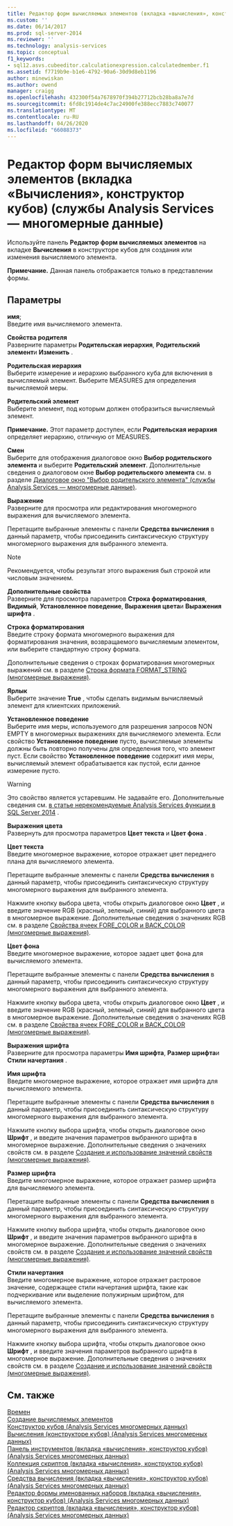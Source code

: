 ```yaml
---
title: Редактор форм вычисляемых элементов (вкладка «вычисления», конструктор кубов) (Analysis Services-многомерные данные) | Документация Майкрософт
ms.custom: ''
ms.date: 06/14/2017
ms.prod: sql-server-2014
ms.reviewer: ''
ms.technology: analysis-services
ms.topic: conceptual
f1_keywords:
- sql12.asvs.cubeeditor.calculationexpression.calculatedmember.f1
ms.assetid: f7719b9e-b1e6-4792-90a6-30d9d8eb1196
author: minewiskan
ms.author: owend
manager: craigg
ms.openlocfilehash: 432300f54a7678970f394b27712bcb28ba8a7e7d
ms.sourcegitcommit: 6fd8c1914de4c7ac24900fe388ecc7883c740077
ms.translationtype: MT
ms.contentlocale: ru-RU
ms.lasthandoff: 04/26/2020
ms.locfileid: "66088373"
---
```

# <a name="calculated-member-form-editor-calculations-tab-cube-designer-analysis-services---multidimensional-data"></a>Редактор форм вычисляемых элементов (вкладка «Вычисления», конструктор кубов) (службы Analysis Services — многомерные данные)
  Используйте панель **Редактор форм вычисляемых элементов** на вкладке **Вычисления** в конструкторе кубов для создания или изменения вычисляемого элемента.  
  
 **Примечание.** Данная панель отображается только в представлении формы.  
  
## <a name="options"></a>Параметры  
 **имя**;  
 Введите имя вычисляемого элемента.  
  
 **Свойства родителя**  
 Разверните параметры **Родительская иерархия**, **Родительский элемент**и **Изменить** .  
  
 **Родительская иерархия**  
 Выберите измерение и иерархию выбранного куба для включения в вычисляемый элемент. Выберите MEASURES для определения вычисляемой меры.  
  
 **Родительский элемент**  
 Выберите элемент, под которым должен отобразиться вычисляемый элемент.  
  
 **Примечание.** Этот параметр доступен, если **Родительская иерархия** определяет иерархию, отличную от MEASURES.  
  
 **Смен**  
 Выберите для отображения диалоговое окно **Выбор родительского элемента** и выберите **Родительский элемент**. Дополнительные сведения о диалоговом окне **Выбор родительского элемента** см. в разделе [Диалоговое окно "Выбор родительского элемента" (службы Analysis Services — многомерные данные)](select-parent-member-dialog-box-analysis-services-multidimensional-data.md).  
  
 **Выражение**  
 Разверните для просмотра или редактирования многомерного выражения для вычисляемого элемента.  
  
 Перетащите выбранные элементы с панели **Средства вычисления** в данный параметр, чтобы присоединить синтаксическую структуру многомерного выражения для выбранного элемента.  
  
> [!NOTE]  
>  Рекомендуется, чтобы результат этого выражения был строкой или числовым значением.  
  
 **Дополнительные свойства**  
 Разверните для просмотра параметров **Строка форматирования**, **Видимый**, **Установленное поведение**, **Выражения цвета**и **Выражения шрифта** .  
  
 **Строка форматирования**  
 Введите строку формата многомерного выражения для форматирования значения, возвращаемого вычисляемым элементом, или выберите стандартную строку формата.  
  
 Дополнительные сведения о строках форматирования многомерных выражений см. в разделе [Строка формата FORMAT_STRING (многомерные выражения)](multidimensional-models/mdx/mdx-cell-properties-format-string-contents.md).  
  
 **Ярлык**  
 Выберите значение **True** , чтобы сделать видимым вычисляемый элемент для клиентских приложений.  
  
 **Установленное поведение**  
 Выберите имя меры, используемого для разрешения запросов NON EMPTY в многомерных выражениях для вычисляемого элемента. Если свойство **Установленное поведение** пусто, вычисляемые элементы должны быть повторно получены для определения того, что элемент пуст. Если свойство **Установленное поведение** содержит имя меры, вычисляемый элемент обрабатывается как пустой, если данное измерение пусто.  
  
> [!WARNING]  
>  Это свойство является устаревшим. Не задавайте его. Дополнительные сведения см. [в статье нерекомендуемые Analysis Services функции в SQL Server 2014](deprecated-analysis-services-features-in-sql-server-2014.md) .  
  
 **Выражения цвета**  
 Развернуть для просмотра параметров **Цвет текста** и **Цвет фона** .  
  
 **Цвет текста**  
 Введите многомерное выражение, которое отражает цвет переднего плана для вычисляемого элемента.  
  
 Перетащите выбранные элементы с панели **Средства вычисления** в данный параметр, чтобы присоединить синтаксическую структуру многомерного выражения для выбранного элемента.  
  
 Нажмите кнопку выбора цвета, чтобы открыть диалоговое окно **Цвет** , и введите значение RGB (красный, зеленый, синий) для выбранного цвета в многомерное выражение. Дополнительные сведения о значениях RGB см. в разделе [Свойства ячеек FORE_COLOR и BACK_COLOR (многомерные выражения)](multidimensional-models/mdx/mdx-cell-properties-fore-color-and-back-color-contents.md).  
  
 **Цвет фона**  
 Введите многомерное выражение, которое задает цвет фона для вычисляемого элемента.  
  
 Перетащите выбранные элементы с панели **Средства вычисления** в данный параметр, чтобы присоединить синтаксическую структуру многомерного выражения для выбранного элемента.  
  
 Нажмите кнопку выбора цвета, чтобы открыть диалоговое окно **Цвет** , и введите значение RGB (красный, зеленый, синий) для выбранного цвета в многомерное выражение. Дополнительные сведения о значениях RGB см. в разделе [Свойства ячеек FORE_COLOR и BACK_COLOR (многомерные выражения)](multidimensional-models/mdx/mdx-cell-properties-fore-color-and-back-color-contents.md).  
  
 **Выражения шрифта**  
 Разверните для просмотра параметры **Имя шрифта**, **Размер шрифта**и **Стили начертания** .  
  
 **Имя шрифта**  
 Введите многомерное выражение, которое отражает имя шрифта для вычисляемого элемента.  
  
 Перетащите выбранные элементы с панели **Средства вычисления** в данный параметр, чтобы присоединить синтаксическую структуру многомерного выражения для выбранного элемента.  
  
 Нажмите кнопку выбора шрифта, чтобы открыть диалоговое окно **Шрифт** , и введите значения параметров выбранного шрифта в многомерное выражение. Дополнительные сведения о значениях свойств см. в разделе [Создание и использование значений свойств (многомерные выражения)](creating-and-using-property-values-mdx.md).  
  
 **Размер шрифта**  
 Введите многомерное выражение, которое отражает размер шрифта для вычисляемого элемента.  
  
 Перетащите выбранные элементы с панели **Средства вычисления** в данный параметр, чтобы присоединить синтаксическую структуру многомерного выражения для выбранного элемента.  
  
 Нажмите кнопку выбора шрифта, чтобы открыть диалоговое окно **Шрифт** , и введите значения параметров выбранного шрифта в многомерное выражение. Дополнительные сведения о значениях свойств см. в разделе [Создание и использование значений свойств (многомерные выражения)](creating-and-using-property-values-mdx.md).  
  
 **Стили начертания**  
 Введите многомерное выражение, которое отражает растровое значение, содержащее стили начертания шрифта, такие как подчеркивание или выделение полужирным шрифтом, для вычисляемого элемента.  
  
 Перетащите выбранные элементы с панели **Средства вычисления** в данный параметр, чтобы присоединить синтаксическую структуру многомерного выражения для выбранного элемента.  
  
 Нажмите кнопку выбора шрифта, чтобы открыть диалоговое окно **Шрифт** , и введите значения параметров выбранного шрифта в многомерное выражение. Дополнительные сведения о значениях свойств см. в разделе [Создание и использование значений свойств (многомерные выражения)](creating-and-using-property-values-mdx.md).  
  
## <a name="see-also"></a>См. также  
 [Времен](multidimensional-models-olap-logical-cube-objects/calculations.md)   
 [Создание вычисляемых элементов](multidimensional-models/create-calculated-members.md)   
 [Конструктор кубов &#40;Analysis Services многомерных данных&#41;](cube-designer-analysis-services-multidimensional-data.md)   
 [Вычисления &#40;конструкторе кубов&#41; &#40;Analysis Services многомерных данных&#41;](calculations-cube-designer-analysis-services-multidimensional-data.md)   
 [Панель инструментов &#40;вкладка «вычисления», конструктор кубов&#41; &#40;Analysis Services многомерных данных&#41;](toolbar-calculations-tab-cube-designer-analysis-services-multidimensional-data.md)   
 [Коллекция скриптов &#40;вкладка «вычисления», конструктор кубов&#41; &#40;Analysis Services многомерных данных&#41;](script-organizer-cube-designer-analysis-services-multidimensional-data.md)   
 [Средства вычисления &#40;вкладка «вычисления», конструктор кубов&#41; &#40;Analysis Services многомерных данных&#41;](calculation-tools-cube-designer-analysis-services-multidimensional-data.md)   
 [Редактор формы именованных наборов &#40;вкладка «вычисления», конструктор кубов&#41; &#40;Analysis Services многомерных данных&#41;](named-set-form-editor-cube-designer-analysis-services-multidimensional-data.md)   
 [Редактор скриптов &#40;вкладка «вычисления», конструктор кубов&#41; &#40;Analysis Services многомерных данных&#41;](script-editor-calculations-cube-designer-analysis-services-multidimensional-data.md)  
  
  
